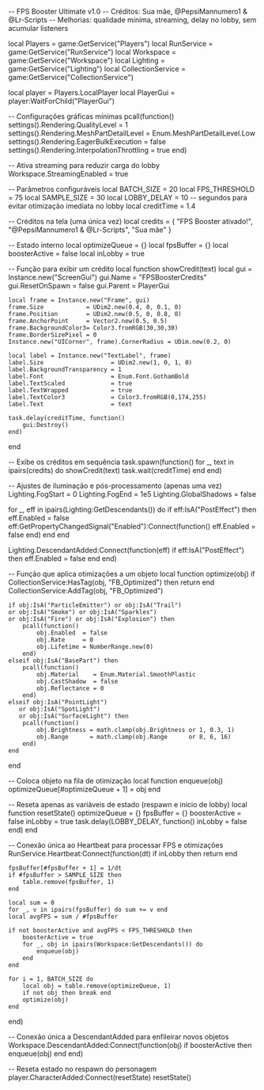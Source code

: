 -- FPS Booster Ultimate v1.0
-- Créditos: Sua mãe, @PepsiMannumero1 & @Lr-Scripts
-- Melhorias: qualidade mínima, streaming, delay no lobby, sem acumular listeners

local Players           = game:GetService("Players")
local RunService        = game:GetService("RunService")
local Workspace         = game:GetService("Workspace")
local Lighting          = game:GetService("Lighting")
local CollectionService = game:GetService("CollectionService")

local player    = Players.LocalPlayer
local PlayerGui = player:WaitForChild("PlayerGui")

-- Configurações gráficas mínimas
pcall(function()
    settings().Rendering.QualityLevel            = 1
    settings().Rendering.MeshPartDetailLevel     = Enum.MeshPartDetailLevel.Low
    settings().Rendering.EagerBulkExecution       = false
    settings().Rendering.InterpolationThrottling = true
end)

-- Ativa streaming para reduzir carga do lobby
Workspace.StreamingEnabled = true

-- Parâmetros configuráveis
local BATCH_SIZE    = 20
local FPS_THRESHOLD = 75
local SAMPLE_SIZE   = 30
local LOBBY_DELAY   = 10     -- segundos para evitar otimização imediata no lobby
local creditTime    = 1.4

-- Créditos na tela (uma única vez)
local credits = {
    "FPS Booster ativado!",
    "@PepsiMannumero1 & @Lr-Scripts",
    "Sua mãe"
}

-- Estado interno
local optimizeQueue = {}
local fpsBuffer     = {}
local boosterActive = false
local inLobby       = true

-- Função para exibir um crédito
local function showCredit(text)
    local gui = Instance.new("ScreenGui")
    gui.Name             = "FPSBoosterCredits"
    gui.ResetOnSpawn     = false
    gui.Parent           = PlayerGui

    local frame = Instance.new("Frame", gui)
    frame.Size            = UDim2.new(0.4, 0, 0.1, 0)
    frame.Position        = UDim2.new(0.5, 0, 0.8, 0)
    frame.AnchorPoint     = Vector2.new(0.5, 0.5)
    frame.BackgroundColor3= Color3.fromRGB(30,30,30)
    frame.BorderSizePixel = 0
    Instance.new("UICorner", frame).CornerRadius = UDim.new(0.2, 0)

    local label = Instance.new("TextLabel", frame)
    label.Size                   = UDim2.new(1, 0, 1, 0)
    label.BackgroundTransparency = 1
    label.Font                   = Enum.Font.GothamBold
    label.TextScaled             = true
    label.TextWrapped            = true
    label.TextColor3             = Color3.fromRGB(0,174,255)
    label.Text                   = text

    task.delay(creditTime, function()
        gui:Destroy()
    end)
end

-- Exibe os créditos em sequência
task.spawn(function()
    for _, text in ipairs(credits) do
        showCredit(text)
        task.wait(creditTime)
    end
end)

-- Ajustes de iluminação e pós-processamento (apenas uma vez)
Lighting.FogStart      = 0
Lighting.FogEnd        = 1e5
Lighting.GlobalShadows = false

for _, eff in ipairs(Lighting:GetDescendants()) do
    if eff:IsA("PostEffect") then
        eff.Enabled = false
        eff:GetPropertyChangedSignal("Enabled"):Connect(function()
            eff.Enabled = false
        end)
    end
end

Lighting.DescendantAdded:Connect(function(eff)
    if eff:IsA("PostEffect") then
        eff.Enabled = false
    end
end)

-- Função que aplica otimizações a um objeto
local function optimize(obj)
    if CollectionService:HasTag(obj, "FB_Optimized") then return end
    CollectionService:AddTag(obj, "FB_Optimized")

    if obj:IsA("ParticleEmitter") or obj:IsA("Trail")
    or obj:IsA("Smoke") or obj:IsA("Sparkles")
    or obj:IsA("Fire") or obj:IsA("Explosion") then
        pcall(function()
            obj.Enabled  = false
            obj.Rate     = 0
            obj.Lifetime = NumberRange.new(0)
        end)
    elseif obj:IsA("BasePart") then
        pcall(function()
            obj.Material    = Enum.Material.SmoothPlastic
            obj.CastShadow  = false
            obj.Reflectance = 0
        end)
    elseif obj:IsA("PointLight")
       or obj:IsA("SpotLight")
       or obj:IsA("SurfaceLight") then
        pcall(function()
            obj.Brightness = math.clamp(obj.Brightness or 1, 0.3, 1)
            obj.Range      = math.clamp(obj.Range      or 8, 6, 16)
        end)
    end
end

-- Coloca objeto na fila de otimização
local function enqueue(obj)
    optimizeQueue[#optimizeQueue + 1] = obj
end

-- Reseta apenas as variáveis de estado (respawn e início de lobby)
local function resetState()
    optimizeQueue = {}
    fpsBuffer     = {}
    boosterActive = false
    inLobby       = true
    task.delay(LOBBY_DELAY, function()
        inLobby = false
    end)
end

-- Conexão única ao Heartbeat para processar FPS e otimizações
RunService.Heartbeat:Connect(function(dt)
    if inLobby then return end

    fpsBuffer[#fpsBuffer + 1] = 1/dt
    if #fpsBuffer > SAMPLE_SIZE then
        table.remove(fpsBuffer, 1)
    end

    local sum = 0
    for _, v in ipairs(fpsBuffer) do sum += v end
    local avgFPS = sum / #fpsBuffer

    if not boosterActive and avgFPS < FPS_THRESHOLD then
        boosterActive = true
        for _, obj in ipairs(Workspace:GetDescendants()) do
            enqueue(obj)
        end
    end

    for i = 1, BATCH_SIZE do
        local obj = table.remove(optimizeQueue, 1)
        if not obj then break end
        optimize(obj)
    end
end)

-- Conexão única a DescendantAdded para enfileirar novos objetos
Workspace.DescendantAdded:Connect(function(obj)
    if boosterActive then
        enqueue(obj)
    end
end)

-- Reseta estado no respawn do personagem
player.CharacterAdded:Connect(resetState)
resetState()
